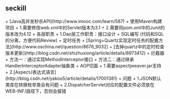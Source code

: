 <h2>seckill</h2>
+ [Java高并发秒杀API](http://www.imooc.com/learn/587)
+ 使用Maven构建项目
 + 1.需要修改web.xml中的Servlet版本为3.1
 + 2.需要将pom.xml中的Junit的版本改为4.12
+ 各层职责
 + 1.Dao层工作职责：接口设计 + SQL编写  (代码和SQL的分离，方便代码Review)
+ 定时任务
 + [Spring+Quartz实现定时任务的配置方法](http://www.oschina.net/question/8676_9032)
 + [去掉quartz中的定时检查版本更新](http://blog.csdn.net/shizhuxiong/article/details/8973412)
+ 拦截器
 + 方法一：通过实现MethodInterceptor接口
 + 方法二：通过继承HandlerInterceptorAdapter抽象类
+ AOP切面
 + 1.需要aspectjweaver.jar支持
 + 2.[AspectJ表达式语言](http://blog.csdn.net/yakoo5/article/details/17001381)
+ 问题
 + 1.JSON默认类库在转换枚举类会有问题
 + 2.DispatcherServlet对应的配置文件必须放在WEB-INF/路径下，否则会报错
